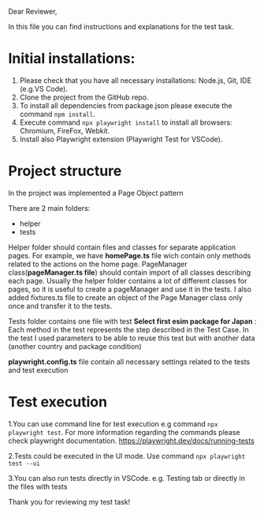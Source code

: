 Dear Reviewer, 

In this file you can find instructions and explanations for the test task.

# Initial installations:

1. Please check that you have all necessary installations: Node.js, Git, IDE (e.g.VS Code).
2. Clone the project from the GitHub repo. 
3. To install all dependencies from package.json please execute the command `npm install`.
4. Execute command `npx playwright install` to  install all browsers: Chromium, FireFox, Webkit.
5. Install also Playwright extension (Playwright Test for VSCode).

# Project structure
In the project was implemented a Page Object pattern

There are 2 main folders:
- helper 
- tests

Helper folder should contain files and classes for separate application pages.
For example, we have **homePage.ts** file wich contain only methods related to the actions on the home page.
PageManager class(**pageManager.ts file**) should contain import of all  classes describing each page.
Usually the helper folder contains a lot of different classes for pages, so it is useful to create a  pageManager and use it in the tests.
I also added fixtures.ts file to create an object of the Page Manager class only once and transfer it to the tests.


Tests folder contains one file with test **Select first esim package for Japan** :
Each method in the test represents the step described in the Test Case.
In the test I used parameters to be able to reuse this test but with another data (another country and package condition)

**playwright.config.ts** file contain all necessary settings related to the tests and test execution

# Test execution
1.You can use command line for test execution
e.g command `npx playwright test`.
For more information regarding the commands please check playwright documentation.
https://playwright.dev/docs/running-tests

2.Tests could be executed in the UI mode.
Use command `npx playwright test --ui`

3.You can also run tests directly in VSCode.
e.g. Testing tab or directly in the files with tests



Thank you for reviewing my test task!
